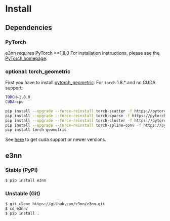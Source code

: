 # Install

## Dependencies

### PyTorch

e3nn requires PyTorch >=1.8.0 For installation instructions, please see the [PyTorch homepage](https://pytorch.org/).

### optional: torch_geometric

First you have to install [pytorch_geometric](https://github.com/rusty1s/pytorch_geometric). For `torch` 1.8.* and no CUDA support:

```bash
TORCH=1.8.0
CUDA=cpu

pip install --upgrade --force-reinstall torch-scatter -f https://pytorch-geometric.com/whl/torch-$TORCH+$CUDA.html
pip install --upgrade --force-reinstall torch-sparse -f https://pytorch-geometric.com/whl/torch-$TORCH+$CUDA.html
pip install --upgrade --force-reinstall torch-cluster -f https://pytorch-geometric.com/whl/torch-$TORCH+$CUDA.html
pip install --upgrade --force-reinstall torch-spline-conv -f https://pytorch-geometric.com/whl/torch-$TORCH+$CUDA.html
pip install torch-geometric
```

See [here](https://github.com/rusty1s/pytorch_geometric#installation) to get cuda support or newer versions.

## e3nn

### Stable (PyPI)

```bash
$ pip install e3nn
```

### Unstable (Git)

```bash
$ git clone https://github.com/e3nn/e3nn.git
$ cd e3nn/
$ pip install .
```
